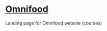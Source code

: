 # <a href="https://afoninis.github.io/omnifood/">Omnifood</a>
Landing page for Omnifood website (courses)
